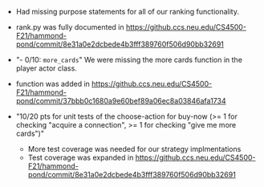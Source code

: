 - Had missing purpose statements for all of our ranking functionality.
 - rank.py was fully documented in https://github.ccs.neu.edu/CS4500-F21/hammond-pond/commit/8e31a0e2dcbede4b3fff389760f506d90bb32691

- "- 0/10: `more_cards`" We were missing the more cards function in the player actor class. 
 - function was added in https://github.ccs.neu.edu/CS4500-F21/hammond-pond/commit/37bbb0c1680a9e60bef89a06ec8a03846afa1734

- "10/20 pts for unit tests of the choose-action for buy-now (>= 1 for checking "acquire a connection", >= 1 for checking "give me more cards")"
  - More test coverage was needed for our strategy implmentations
  - Test coverage was expanded in https://github.ccs.neu.edu/CS4500-F21/hammond-pond/commit/8e31a0e2dcbede4b3fff389760f506d90bb32691
